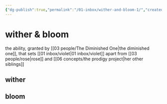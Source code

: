 ```yaml
---
{"dg-publish":true,"permalink":"/01-inbox/wither-and-bloom-1/","created":"2024-10-28T08:53:06.000-05:00","updated":"2025-10-25T20:37:58.158-05:00"}
---
```


# wither & bloom
the ability, granted by [[03 people/The Diminished One\|the diminished one]], that sets [[01 inbox/violet\|01 inbox/violet]] apart from [[03 people/rose\|rose]] and [[06 concepts/the prodigy project\|her other siblings]]

## wither

## bloom
